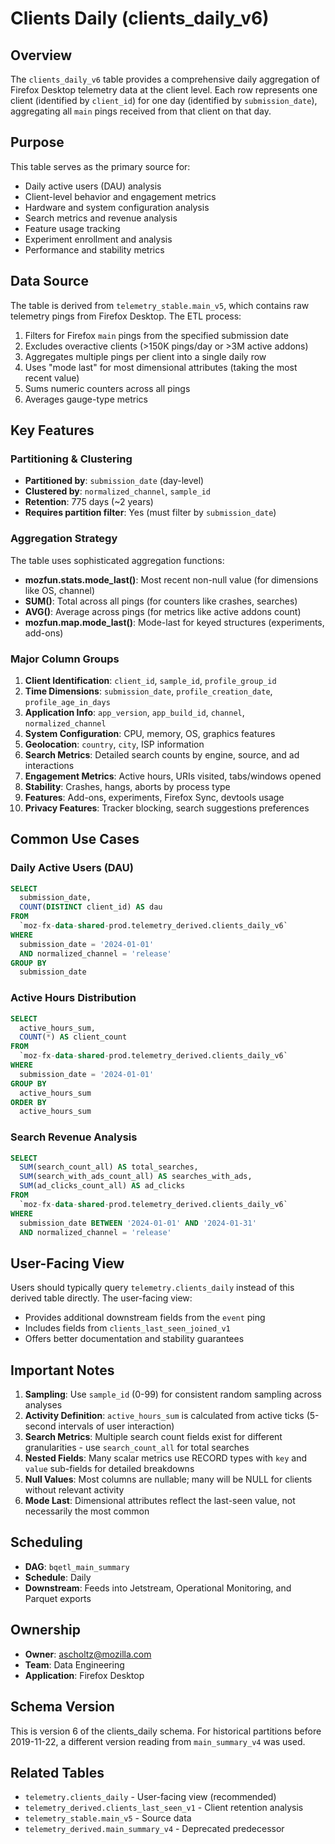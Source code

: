 # Clients Daily (clients_daily_v6)

## Overview

The `clients_daily_v6` table provides a comprehensive daily aggregation of Firefox Desktop telemetry data at the client level. Each row represents one client (identified by `client_id`) for one day (identified by `submission_date`), aggregating all `main` pings received from that client on that day.

## Purpose

This table serves as the primary source for:
- Daily active users (DAU) analysis
- Client-level behavior and engagement metrics
- Hardware and system configuration analysis
- Search metrics and revenue analysis
- Feature usage tracking
- Experiment enrollment and analysis
- Performance and stability metrics

## Data Source

The table is derived from `telemetry_stable.main_v5`, which contains raw telemetry pings from Firefox Desktop. The ETL process:
1. Filters for Firefox `main` pings from the specified submission date
2. Excludes overactive clients (>150K pings/day or >3M active addons)
3. Aggregates multiple pings per client into a single daily row
4. Uses "mode last" for most dimensional attributes (taking the most recent value)
5. Sums numeric counters across all pings
6. Averages gauge-type metrics

## Key Features

### Partitioning & Clustering
- **Partitioned by**: `submission_date` (day-level)
- **Clustered by**: `normalized_channel`, `sample_id`
- **Retention**: 775 days (~2 years)
- **Requires partition filter**: Yes (must filter by `submission_date`)

### Aggregation Strategy

The table uses sophisticated aggregation functions:
- **mozfun.stats.mode_last()**: Most recent non-null value (for dimensions like OS, channel)
- **SUM()**: Total across all pings (for counters like crashes, searches)
- **AVG()**: Average across pings (for metrics like active addons count)
- **mozfun.map.mode_last()**: Mode-last for keyed structures (experiments, add-ons)

### Major Column Groups

1. **Client Identification**: `client_id`, `sample_id`, `profile_group_id`
2. **Time Dimensions**: `submission_date`, `profile_creation_date`, `profile_age_in_days`
3. **Application Info**: `app_version`, `app_build_id`, `channel`, `normalized_channel`
4. **System Configuration**: CPU, memory, OS, graphics features
5. **Geolocation**: `country`, `city`, ISP information
6. **Search Metrics**: Detailed search counts by engine, source, and ad interactions
7. **Engagement Metrics**: Active hours, URIs visited, tabs/windows opened
8. **Stability**: Crashes, hangs, aborts by process type
9. **Features**: Add-ons, experiments, Firefox Sync, devtools usage
10. **Privacy Features**: Tracker blocking, search suggestions preferences

## Common Use Cases

### Daily Active Users (DAU)
```sql
SELECT
  submission_date,
  COUNT(DISTINCT client_id) AS dau
FROM
  `moz-fx-data-shared-prod.telemetry_derived.clients_daily_v6`
WHERE
  submission_date = '2024-01-01'
  AND normalized_channel = 'release'
GROUP BY
  submission_date
```

### Active Hours Distribution
```sql
SELECT
  active_hours_sum,
  COUNT(*) AS client_count
FROM
  `moz-fx-data-shared-prod.telemetry_derived.clients_daily_v6`
WHERE
  submission_date = '2024-01-01'
GROUP BY
  active_hours_sum
ORDER BY
  active_hours_sum
```

### Search Revenue Analysis
```sql
SELECT
  SUM(search_count_all) AS total_searches,
  SUM(search_with_ads_count_all) AS searches_with_ads,
  SUM(ad_clicks_count_all) AS ad_clicks
FROM
  `moz-fx-data-shared-prod.telemetry_derived.clients_daily_v6`
WHERE
  submission_date BETWEEN '2024-01-01' AND '2024-01-31'
  AND normalized_channel = 'release'
```

## User-Facing View

Users should typically query `telemetry.clients_daily` instead of this derived table directly. The user-facing view:
- Provides additional downstream fields from the `event` ping
- Includes fields from `clients_last_seen_joined_v1`
- Offers better documentation and stability guarantees

## Important Notes

1. **Sampling**: Use `sample_id` (0-99) for consistent random sampling across analyses
2. **Activity Definition**: `active_hours_sum` is calculated from active ticks (5-second intervals of user interaction)
3. **Search Metrics**: Multiple search count fields exist for different granularities - use `search_count_all` for total searches
4. **Nested Fields**: Many scalar metrics use RECORD types with `key` and `value` sub-fields for detailed breakdowns
5. **Null Values**: Most columns are nullable; many will be NULL for clients without relevant activity
6. **Mode Last**: Dimensional attributes reflect the last-seen value, not necessarily the most common

## Scheduling

- **DAG**: `bqetl_main_summary`
- **Schedule**: Daily
- **Downstream**: Feeds into Jetstream, Operational Monitoring, and Parquet exports

## Ownership

- **Owner**: ascholtz@mozilla.com
- **Team**: Data Engineering
- **Application**: Firefox Desktop

## Schema Version

This is version 6 of the clients_daily schema. For historical partitions before 2019-11-22, a different version reading from `main_summary_v4` was used.

## Related Tables

- `telemetry.clients_daily` - User-facing view (recommended)
- `telemetry_derived.clients_last_seen_v1` - Client retention analysis
- `telemetry_stable.main_v5` - Source data
- `telemetry_derived.main_summary_v4` - Deprecated predecessor
